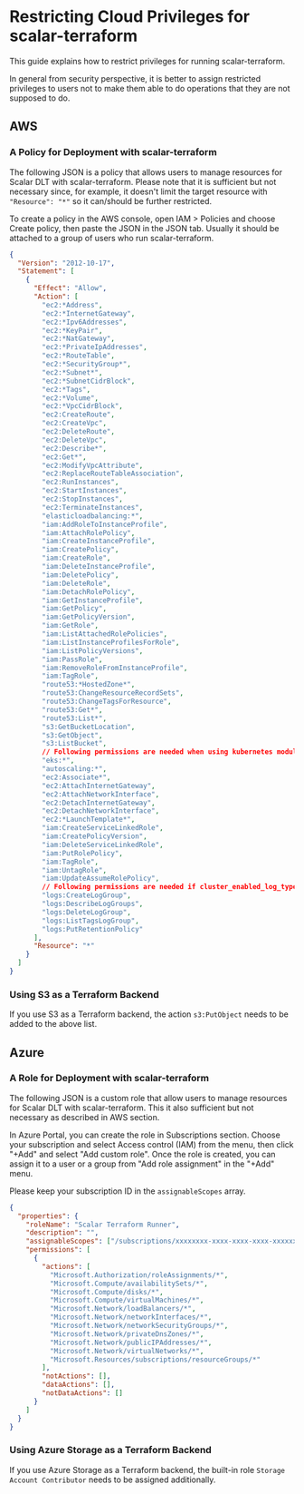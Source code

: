 # Restricting Cloud Privileges for scalar-terraform

This guide explains how to restrict privileges for running scalar-terraform.

In general from security perspective, it is better to assign restricted privileges to users not to make them able to do operations that they are not supposed to do.

## AWS

### A Policy for Deployment with scalar-terraform

The following JSON is a policy that allows users to manage resources for Scalar DLT with scalar-terraform. Please note that it is sufficient but not necessary since, for example, it doesn't limit the target resource with `"Resource": "*"` so it can/should be further restricted.

To create a policy in the AWS console, open IAM > Policies and choose Create policy, then paste the JSON in the JSON tab. Usually it should be attached to a group of users who run scalar-terraform.

```json
{
  "Version": "2012-10-17",
  "Statement": [
    {
      "Effect": "Allow",
      "Action": [
        "ec2:*Address",
        "ec2:*InternetGateway",
        "ec2:*Ipv6Addresses",
        "ec2:*KeyPair",
        "ec2:*NatGateway",
        "ec2:*PrivateIpAddresses",
        "ec2:*RouteTable",
        "ec2:*SecurityGroup*",
        "ec2:*Subnet*",
        "ec2:*SubnetCidrBlock",
        "ec2:*Tags",
        "ec2:*Volume",
        "ec2:*VpcCidrBlock",
        "ec2:CreateRoute",
        "ec2:CreateVpc",
        "ec2:DeleteRoute",
        "ec2:DeleteVpc",
        "ec2:Describe*",
        "ec2:Get*",
        "ec2:ModifyVpcAttribute",
        "ec2:ReplaceRouteTableAssociation",
        "ec2:RunInstances",
        "ec2:StartInstances",
        "ec2:StopInstances",
        "ec2:TerminateInstances",
        "elasticloadbalancing:*",
        "iam:AddRoleToInstanceProfile",
        "iam:AttachRolePolicy",
        "iam:CreateInstanceProfile",
        "iam:CreatePolicy",
        "iam:CreateRole",
        "iam:DeleteInstanceProfile",
        "iam:DeletePolicy",
        "iam:DeleteRole",
        "iam:DetachRolePolicy",
        "iam:GetInstanceProfile",
        "iam:GetPolicy",
        "iam:GetPolicyVersion",
        "iam:GetRole",
        "iam:ListAttachedRolePolicies",
        "iam:ListInstanceProfilesForRole",
        "iam:ListPolicyVersions",
        "iam:PassRole",
        "iam:RemoveRoleFromInstanceProfile",
        "iam:TagRole",
        "route53:*HostedZone*",
        "route53:ChangeResourceRecordSets",
        "route53:ChangeTagsForResource",
        "route53:Get*",
        "route53:List*",
        "s3:GetBucketLocation",
        "s3:GetObject",
        "s3:ListBucket",
        // Following permissions are needed when using kubernetes module
        "eks:*",
        "autoscaling:*",
        "ec2:Associate*",
        "ec2:AttachInternetGateway",
        "ec2:AttachNetworkInterface",
        "ec2:DetachInternetGateway",
        "ec2:DetachNetworkInterface",
        "ec2:*LaunchTemplate*",
        "iam:CreateServiceLinkedRole",
        "iam:CreatePolicyVersion",
        "iam:DeleteServiceLinkedRole",
        "iam:PutRolePolicy",
        "iam:TagRole",
        "iam:UntagRole",
        "iam:UpdateAssumeRolePolicy",
        // Following permissions are needed if cluster_enabled_log_types is enabled in kubernetes module
        "logs:CreateLogGroup",
        "logs:DescribeLogGroups",
        "logs:DeleteLogGroup",
        "logs:ListTagsLogGroup",
        "logs:PutRetentionPolicy"
      ],
      "Resource": "*"
    }
  ]
}
```

### Using S3 as a Terraform Backend

If you use S3 as a Terraform backend, the action `s3:PutObject` needs to be added to the above list.

## Azure

### A Role for Deployment with scalar-terraform

The following JSON is a custom role that allow users to manage resources for Scalar DLT with scalar-terraform. This it also sufficient but not necessary as described in AWS section.

In Azure Portal, you can create the role in Subscriptions section. Choose your subscription and select Access control (IAM) from the menu, then click "+Add" and select "Add custom role". Once the role is created, you can assign it to a user or a group from "Add role assignment" in the "+Add" menu.

Please keep your subscription ID in the `assignableScopes` array.

```json
{
  "properties": {
    "roleName": "Scalar Terraform Runner",
    "description": "",
    "assignableScopes": ["/subscriptions/xxxxxxxx-xxxx-xxxx-xxxx-xxxxxxxxxxxx"],
    "permissions": [
      {
        "actions": [
          "Microsoft.Authorization/roleAssignments/*",
          "Microsoft.Compute/availabilitySets/*",
          "Microsoft.Compute/disks/*",
          "Microsoft.Compute/virtualMachines/*",
          "Microsoft.Network/loadBalancers/*",
          "Microsoft.Network/networkInterfaces/*",
          "Microsoft.Network/networkSecurityGroups/*",
          "Microsoft.Network/privateDnsZones/*",
          "Microsoft.Network/publicIPAddresses/*",
          "Microsoft.Network/virtualNetworks/*",
          "Microsoft.Resources/subscriptions/resourceGroups/*"
        ],
        "notActions": [],
        "dataActions": [],
        "notDataActions": []
      }
    ]
  }
}
```

### Using Azure Storage as a Terraform Backend

If you use Azure Storage as a Terraform backend, the built-in role `Storage Account Contributor` needs to be assigned additionally.
